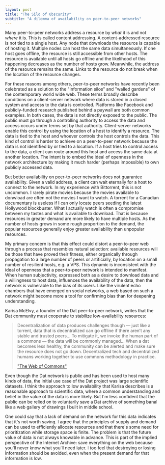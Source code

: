 ```yaml
---
layout: post
title: "The Silo of Obscurity"
subtitle: "A dilemma of availability on peer-to-peer networks"
---
```


Many peer-to-peer networks address a resource by _what_ it is and not _where_ 
it is.
This is called content addressing.
A content-addressed resource is not tied to a single host.
Any node that downloads the resource is capable of hosting it.
Multiple nodes can host the same data simultaneously.
If one host goes offline, the resource is still accessible from other hosts.
The resource is available until all hosts go offline and the likelihood of this
happening decreases as the number of hosts grow.
Meanwhile, the address of the resource remains the same.
Links to the resource do not break when the location of the resource changes.

For these reasons among others, peer-to-peer networks have recently been 
celebrated as a solution to the "information silos" and "walled gardens" of the
contemporary world wide web. 
These terms broadly describe conditions on a client-server network where data is 
stored in a closed system and access to the data is controlled.
Platforms like Facebook and publicly-funded research published behind a 
paywall are both common examples.
In both cases, the data is not directly exposed to the public.
The public must go through a controlling authority to access the data and access
occurs under terms set by that authority.
Client-server networks enable this control by using the location of a host to 
identify a resource.
The data is tied to the host and whoever controls the host controls the data.
This kind of control is harder to achieve on a peer-to-peer network because 
the data is not identified by or tied to a location.
If a host tries to control access to the data, a client can route around this 
host and access the same data at another location.
The intent is to embed the ideal of openness in the network architecture by 
making it much harder (perhaps impossible) to own publicly accessed data.

But better availability on peer-to-peer networks does not guarantee 
availability.
Given a valid address, a client can wait eternally for a host to connect to the 
network.
In my experience with Bittorrent, this is not uncommon.
I rarely pirate movies because the movies available to donwload are often not 
the movies I want to watch.
A torrent for a Canadian documentary is useless if I can only locate peers 
seeding the latest Hollywood blockbuster.
What I actually watch is often a compromise between my tastes and what is 
available to download.
That is because resources in greater demand are more likely to have multiple 
hosts.
As the number of hosts grows in some rough proportion to the demand, the 
popular resources generally enjoy greater availability than unpopular resources.

My primary concern is that this effect could distort a peer-to-peer web through 
a process that resembles natural selection: available resources will be those 
that have proved their fitness, either organically through propagation to a 
large number of peers or artificially, by location on a small number of 
resilient hosts, e.g. a VPS.
This dynamic is inconsistent with the ideal of openness that a peer-to-peer 
network is intended to manifest.
When human subjectivity, expressed both as a desire to download data and a 
willingness to host data, influences the availability of the data, then the 
network is vulnerable to the bias of its users. 
Like the virulent echo chambers that have emerged on social networks, a web 
based on such a network might become more a tool for confirming bias than 
for deepening understanding.

Karisa McElvy, a founder of the Dat peer-to-peer network, writes that the 
Dat community must cooperate to stabilize low-availability resources:

> Decentralization of data produces challenges though — just like a torrent, 
> data that is decentralized can go offline if there aren’t any stable and 
> trusted peers... To mitigate it, we invoke the human part of a commons — the 
> data will be commonly managed... When a dat becomes less healthy, the 
> community can be alerted and make sure the resource does not go down. 
> Decentralized tech and decentralized humans working together to use commons 
> methodology in practice.
>
> ["The Web of Commons"](https://blog.datproject.org/2017/09/21/dat-commons/)

Even though the Dat network is public and has been used to host many kinds of data,
the initial use case of the Dat project was large scientific datasets.
I think the approach to low availability that Karisa describes is a reasonable
approach to scientific data, where
a common understanding and belief in the value of the data is more likely.
But I'm less confident that the public can be relied on to voluntarily save 
a Dat archive of something banal like a web gallery of drawings I built in
middle school.

One could say that a lack of demand on the network for this data indicates
that it's not worth saving.
I agree that the principles of supply and demand can be used to efficiently 
allocate resources and that there's some need for prioritization while storage 
space is finite.
The problem is that the future value of data is not always knowable in advance.
This is part of the implied perspective of the Internet Archive: save everything
on the web because you'll never know what you'll need later.
I too feel that destroying or losing information should be avoided, even when 
the present demand for that information is low.
